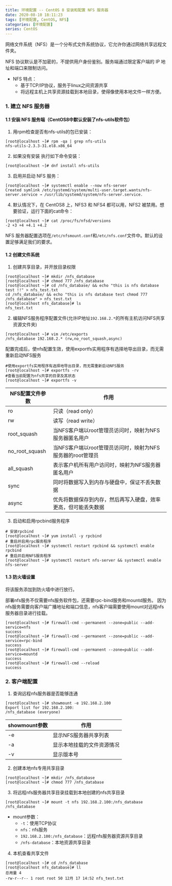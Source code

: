 ```yaml
---
title: 环境配置 -- CentOS 8 安装和配置 NFS 服务器
date: 2020-08-10 18:11:23
tags: [环境配置, CentOS, NFS]
categories: [环境配置]
series: CentOS
---
```



网络文件系统（NFS）是一个分布式文件系统协议，它允许你通过网络共享远程文件夹。

NFS 协议默认是不加密的，不提供用户身份鉴别。服务端通过限定客户端的 IP 地址和端口来限制访问。

* NFS 特点：
    + 基于TCP/IP协议，服务于linux之间资源共享
    + 将远程主机上共享资源挂载到本地目录，使得像使用本地文件一样方便。


### 1. 建立 NFS 服务器
#### 1.1 安装 NFS 服务端（CentOS8中默认安装了nfs-utils软件包）
1. 用rpm检查是否有nfs-utils的包已安装：

``` shell
[root@localhost ~]# rpm -qa | grep nfs-utils
nfs-utils-2.3.3-31.el8.x86_64
```

2. 如果没有安装 执行如下命令安装：

``` shell
[root@localhost ~]# dnf install nfs-utils
```

3. 启用并启动 NFS 服务：

``` shell
[root@localhost ~]# systemctl enable --now nfs-server
Created symlink /etc/systemd/system/multi-user.target.wants/nfs-server.service → /usr/lib/systemd/system/nfs-server.service.
```

4. 默认情况下，在 CentOS8 上，NFS3 和 NFS4 都可以用，NFS2 被禁用。想要验证，运行下面的cat命令：

``` shell
[root@localhost ~]# cat /proc/fs/nfsd/versions
-2 +3 +4 +4.1 +4.2
```

NFS 服务器配置选项在`/etc/nfsmount.conf`和`/etc/nfs.conf`文件中。默认的设置足够满足我们的要求。


#### 1.2 创建文件系统
1. 创建共享目录，并开放目录权限

``` shell
[root@localhost ~]# mkdir /nfs_database
[root@localhost ~]# chmod 777 /nfs_database
[root@localhost ~]# cd /nfs_database/ && echo "this is nfs database test !!" > nfs_test.txt
cd /nfs_database/ && echo "this is nfs database test chmod 777 /nfs_database" > nfs_test.txt
[root@localhost nfs_database]# ls
nfs_test.txt
```

2. 编辑NFS服务程序配置文件(允许IP地址`192.168.2.*`的所有主机访问NFS共享资源文件夹)

``` shell
[root@localhost ~]# vim /etc/exports
/nfs_database 192.168.2.* (rw,no_root_squash,async) 
```

配置完成后，使nfs配置生效，使用exportfs实用程序有选择地导出目录，而无需重新启动NFS服务

``` shell
#使用exportfs实用程序有选择地导出目录，而无需重新启动NFS服务
[root@localhost ~]# exportfs -rv
#查看当前配置为nfs共享的目录及其状态
[root@localhost ~]# exportfs -v
```

| NFS配置文件参数 | 作用 |
|---|---|
|ro				|只读（read only）											|
|rw				|读写（read write）											|
|root_squash	|当NFS客户端以root管理员访问时，映射为NFS服务器匿名用户			|
|no_root_squash	|当NFS客户端以root管理员访问时，映射为NFS服务器的root管理员		|
|all_squash	|表示客户机所有用户访问时，映射为NFS服务器匿名用户		|
|sync			|同时将数据写入到内存与硬盘中，保证不丢失数据					|
|async			|优先将数据保存到内存，然后再写入硬盘，效率更高，但可能丢失数据	|


3. 启动和启用rpcbind服务程序

``` shell
# 安装rpcbind
[root@localhost ~]# yum install -y rpcbind
# 重启并启用rpc服务程序
[root@localhost ~]# systemctl restart rpcbind && systemctl enable rpcbind
# 重启并启用NFS服务程序
[root@localhost ~]# systemctl restart nfs-server && systemctl enable nfs-server
```

#### 1.3 防火墙设置
将该服务添加到防火墙中进行放行。

部署nfs服务不仅需要nfs服务软件包，还需要rpc-bind服务和mountd服务。
因为nfs服务需要向客户端广播地址和端口信息，nfs客户端需要使用mount对远程nfs服务器目录进行挂载。

``` shell
[root@localhost ~]# firewall-cmd --permanent --zone=public --add-service=nfs
success
[root@localhost ~]# firewall-cmd --permanent --zone=public --add-service=rpc-bind
success
[root@localhost ~]# firewall-cmd --permanent --zone=public --add-service=mountd
success
[root@localhost ~]# firewall-cmd --reload
success
```


### 2. 客户端配置

1. 查询远程nfs服务器是否能够连通

``` shell
[root@localhost ~]# showmount -e 192.168.2.100
Export list for 192.168.2.100:
/nfs_database (everyone)
```

| showmount参数 | 作用 |
|---|---|
|-e		|显示NFS服务器共享列表		|
|-a		|显示本地挂载的文件资源情况	|
|-v		|显示版本号					|


2. 创建本地nfs专用共享目录

``` shell
[root@localhost ~]# mkdir /nfs_database
[root@localhost ~]# chmod 777 /nfs_database
```

3. 将远程nfs服务器共享目录挂载到本地创建的nfs共享目录

``` shell
[root@localhost ~]# mount -t nfs 192.168.2.100:/nfs_database /nfs_database
```

+ mount参数：
    * `-t`：使用TCP协议
    * `nfs`：nfs服务
    * `192.168.2.100:/nfs_database`：远程nfs服务器资源共享目录
    * `/nfs-database`：本地资源共享目录

4. 本机查看共享文件

``` shell
[root@localhost ~]# cd /nfs_database
[root@localhost nfs_database]# ll
总用量 4
-rw-r--r-- 1 root root 50 12月 17 14:52 nfs_test.txt
```
